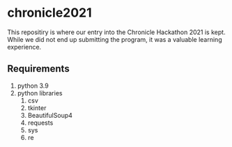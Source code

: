 # chronicle2021

This repositiry is where our entry into the Chronicle Hackathon 2021 is kept. While we did not end up submitting the program, it was a valuable learning experience.

## Requirements

1. python 3.9
2. python libraries
    1. csv
    2. tkinter
    3. BeautifulSoup4
    4. requests
    5. sys
    6. re
